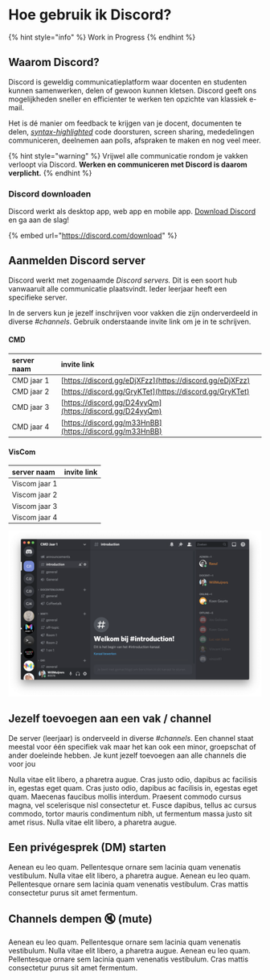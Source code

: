 # Hoe gebruik ik Discord?

{% hint style="info" %}
Work in Progress
{% endhint %}

## Waarom Discord?

Discord is geweldig communicatieplatform waar docenten en studenten kunnen samenwerken, delen of gewoon kunnen kletsen. Discord geeft ons mogelijkheden sneller en efficienter te werken ten opzichte van klassiek e-mail. 

Het is dé manier om feedback te krijgen van je docent, documenten te delen, [_syntax-highlighted_](https://en.wikipedia.org/wiki/Syntax_highlighting) code doorsturen, screen sharing, mededelingen communiceren, deelnemen aan polls, afspraken te maken en nog veel meer. 

{% hint style="warning" %}
Vrijwel alle communicatie rondom je vakken verloopt via Discord. **Werken en communiceren met Discord is daarom verplicht.**
{% endhint %}

### Discord downloaden

Discord werkt als desktop app, web app en mobile app. [Download Discord](https://discord.com/download) en ga aan de slag!

{% embed url="https://discord.com/download" %}

## Aanmelden Discord server

Discord werkt met zogenaamde _Discord servers._ Dit is een soort hub vanwaaruit alle communicatie plaatsvindt. Ieder leerjaar heeft een specifieke server. 

In de servers kun je jezelf inschrijven voor vakken die zijn onderverdeeld in diverse _\#channels_. Gebruik onderstaande invite link om je in te schrijven.

#### CMD

| server naam | invite link |
| :--- | :--- |
| CMD jaar 1 | [https://discord.gg/eDjXFzz](https://discord.gg/eDjXFzz) |
| CMD jaar 2 | [https://discord.gg/GryKTet](https://discord.gg/GryKTet) |
| CMD jaar 3 | [https://discord.gg/D24yyQm](https://discord.gg/D24yyQm) |
| CMD jaar 4 | [https://discord.gg/m33HnBB](https://discord.gg/m33HnBB) |

#### VisCom

| server naam | invite link |
| :--- | :--- |
| Viscom jaar 1 |  |
| Viscom jaar 2 |  |
| Viscom jaar 3 |  |
| Viscom jaar 4 |  |

![](../.gitbook/assets/screenshot-2020-08-24-at-13.12.13.png)

## Jezelf toevoegen aan een vak / channel

De server \(leerjaar\) is onderveeld in diverse _\#channels_. Een channel staat meestal voor één specifiek vak maar het kan ook een minor, groepschat of ander doeleinde hebben. Je kunt jezelf toevoegen aan alle channels die voor jou  

Nulla vitae elit libero, a pharetra augue. Cras justo odio, dapibus ac facilisis in, egestas eget quam. Cras justo odio, dapibus ac facilisis in, egestas eget quam. Maecenas faucibus mollis interdum. Praesent commodo cursus magna, vel scelerisque nisl consectetur et. Fusce dapibus, tellus ac cursus commodo, tortor mauris condimentum nibh, ut fermentum massa justo sit amet risus. Nulla vitae elit libero, a pharetra augue.

## Een privégesprek \(DM\) starten

Aenean eu leo quam. Pellentesque ornare sem lacinia quam venenatis vestibulum. Nulla vitae elit libero, a pharetra augue. Aenean eu leo quam. Pellentesque ornare sem lacinia quam venenatis vestibulum. Cras mattis consectetur purus sit amet fermentum.

## Channels dempen 🔇 \(mute\)

Aenean eu leo quam. Pellentesque ornare sem lacinia quam venenatis vestibulum. Nulla vitae elit libero, a pharetra augue. Aenean eu leo quam. Pellentesque ornare sem lacinia quam venenatis vestibulum. Cras mattis consectetur purus sit amet fermentum.



